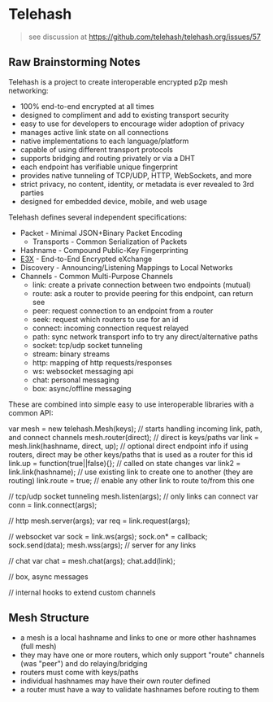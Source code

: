Telehash
========

> see discussion at
> https://github.com/telehash/telehash.org/issues/57

## Raw Brainstorming Notes

Telehash is a project to create interoperable encrypted p2p mesh networking:

* 100% end-to-end encrypted at all times
* designed to compliment and add to existing transport security
* easy to use for developers to encourage wider adoption of privacy
* manages active link state on all connections
* native implementations to each language/platform
* capable of using different transport protocols
* supports bridging and routing privately or via a DHT
* each endpoint has verifiable unique fingerprint
* provides native tunneling of TCP/UDP, HTTP, WebSockets, and more
* strict privacy, no content, identity, or metadata is ever revealed to 3rd parties
* designed for embedded device, mobile, and web usage

Telehash defines several independent specifications:

* Packet - Minimal JSON+Binary Packet Encoding
  * Transports - Common Serialization of Packets
* Hashname - Compound Public-Key Fingerprinting
* [E3X](E3X.md) - End-to-End Encrypted eXchange
* Discovery - Announcing/Listening Mappings to Local Networks
* Channels - Common Multi-Purpose Channels
  * link: create a private connection between two endpoints (mutual)
  * route: ask a router to provide peering for this endpoint, can return see
  * peer: request connection to an endpoint from a router
  * seek: request which routers to use for an id
  * connect: incoming connection request relayed
  * path: sync network transport info to try any direct/alternative paths
  * socket: tcp/udp socket tunneling
  * stream: binary streams
  * http: mapping of http requests/responses
  * ws: websocket messaging api
  * chat: personal messaging
  * box: async/offline messaging

These are combined into simple easy to use interoperable libraries with a common API:

var mesh = new telehash.Mesh(keys); // starts handling incoming link, path, and connect channels
mesh.router(direct); // direct is keys/paths
var link = mesh.link(hashname, direct, up); // optional direct endpoint info if using routers, direct may be other keys/paths that is used as a router for this id
link.up = function(true||false){}; // called on state changes
var link2 = link.link(hashname);  // use existing link to create one to another (they are routing)
link.route = true; // enable any other link to route to/from this one

// tcp/udp socket tunneling
mesh.listen(args); // only links can connect
var conn = link.connect(args);

// http
mesh.server(args);
var req = link.request(args);

// websocket
var sock = link.ws(args);
sock.on* = callback;
sock.send(data);
mesh.wss(args); // server for any links

// chat
var chat = mesh.chat(args);
chat.add(link);

// box, async messages

// internal hooks to extend custom channels

## Mesh Structure

* a mesh is a local hashname and links to one or more other hashnames (full mesh)
* they may have one or more routers, which only support "route" channels (was "peer") and do relaying/bridging
* routers must come with keys/paths
* individual hashnames may have their own router defined
* a router must have a way to validate hashnames before routing to them
